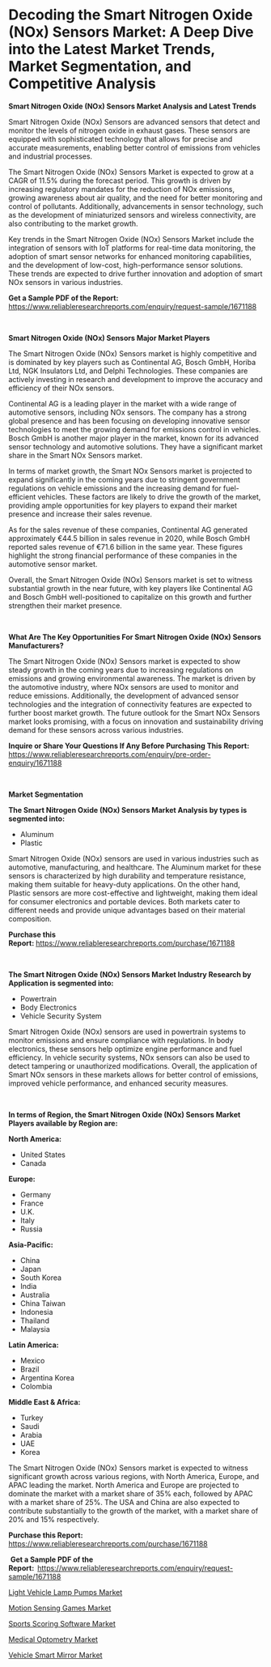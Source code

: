 <p><h1>Decoding the Smart Nitrogen Oxide (NOx) Sensors Market: A Deep Dive into the Latest Market Trends, Market Segmentation, and Competitive Analysis</h1></p><p><strong>Smart Nitrogen Oxide (NOx) Sensors Market Analysis and Latest Trends</strong></p>
<p><p>Smart Nitrogen Oxide (NOx) Sensors are advanced sensors that detect and monitor the levels of nitrogen oxide in exhaust gases. These sensors are equipped with sophisticated technology that allows for precise and accurate measurements, enabling better control of emissions from vehicles and industrial processes. </p><p>The Smart Nitrogen Oxide (NOx) Sensors Market is expected to grow at a CAGR of 11.5% during the forecast period. This growth is driven by increasing regulatory mandates for the reduction of NOx emissions, growing awareness about air quality, and the need for better monitoring and control of pollutants. Additionally, advancements in sensor technology, such as the development of miniaturized sensors and wireless connectivity, are also contributing to the market growth.</p><p>Key trends in the Smart Nitrogen Oxide (NOx) Sensors Market include the integration of sensors with IoT platforms for real-time data monitoring, the adoption of smart sensor networks for enhanced monitoring capabilities, and the development of low-cost, high-performance sensor solutions. These trends are expected to drive further innovation and adoption of smart NOx sensors in various industries.</p></p>
<p><strong>Get a Sample PDF of the Report:&nbsp;</strong> <a href="https://www.reliableresearchreports.com/enquiry/request-sample/1671188">https://www.reliableresearchreports.com/enquiry/request-sample/1671188</a></p>
<p>&nbsp;</p>
<p><strong>Smart Nitrogen Oxide (NOx) Sensors Major Market Players</strong></p>
<p><p>The Smart Nitrogen Oxide (NOx) Sensors market is highly competitive and is dominated by key players such as Continental AG, Bosch GmbH, Horiba Ltd, NGK Insulators Ltd, and Delphi Technologies. These companies are actively investing in research and development to improve the accuracy and efficiency of their NOx sensors.</p><p>Continental AG is a leading player in the market with a wide range of automotive sensors, including NOx sensors. The company has a strong global presence and has been focusing on developing innovative sensor technologies to meet the growing demand for emissions control in vehicles. Bosch GmbH is another major player in the market, known for its advanced sensor technology and automotive solutions. They have a significant market share in the Smart NOx Sensors market.</p><p>In terms of market growth, the Smart NOx Sensors market is projected to expand significantly in the coming years due to stringent government regulations on vehicle emissions and the increasing demand for fuel-efficient vehicles. These factors are likely to drive the growth of the market, providing ample opportunities for key players to expand their market presence and increase their sales revenue.</p><p>As for the sales revenue of these companies, Continental AG generated approximately €44.5 billion in sales revenue in 2020, while Bosch GmbH reported sales revenue of €71.6 billion in the same year. These figures highlight the strong financial performance of these companies in the automotive sensor market.</p><p>Overall, the Smart Nitrogen Oxide (NOx) Sensors market is set to witness substantial growth in the near future, with key players like Continental AG and Bosch GmbH well-positioned to capitalize on this growth and further strengthen their market presence.</p></p>
<p>&nbsp;</p>
<p><strong>What Are The Key Opportunities For Smart Nitrogen Oxide (NOx) Sensors Manufacturers?</strong></p>
<p><p>The Smart Nitrogen Oxide (NOx) Sensors market is expected to show steady growth in the coming years due to increasing regulations on emissions and growing environmental awareness. The market is driven by the automotive industry, where NOx sensors are used to monitor and reduce emissions. Additionally, the development of advanced sensor technologies and the integration of connectivity features are expected to further boost market growth. The future outlook for the Smart NOx Sensors market looks promising, with a focus on innovation and sustainability driving demand for these sensors across various industries.</p></p>
<p><strong>Inquire or Share Your Questions If Any Before Purchasing This Report:</strong> <a href="https://www.reliableresearchreports.com/enquiry/pre-order-enquiry/1671188">https://www.reliableresearchreports.com/enquiry/pre-order-enquiry/1671188</a></p>
<p>&nbsp;</p>
<p><strong>Market Segmentation</strong></p>
<p><strong>The Smart Nitrogen Oxide (NOx) Sensors Market Analysis by types is segmented into:</strong></p>
<p><ul><li>Aluminum</li><li>Plastic</li></ul></p>
<p><p>Smart Nitrogen Oxide (NOx) sensors are used in various industries such as automotive, manufacturing, and healthcare. The Aluminum market for these sensors is characterized by high durability and temperature resistance, making them suitable for heavy-duty applications. On the other hand, Plastic sensors are more cost-effective and lightweight, making them ideal for consumer electronics and portable devices. Both markets cater to different needs and provide unique advantages based on their material composition.</p></p>
<p><strong>Purchase this Report:&nbsp;</strong><a href="https://www.reliableresearchreports.com/purchase/1671188">https://www.reliableresearchreports.com/purchase/1671188</a></p>
<p>&nbsp;</p>
<p><strong>The Smart Nitrogen Oxide (NOx) Sensors Market Industry Research by Application is segmented into:</strong></p>
<p><ul><li>Powertrain</li><li>Body Electronics</li><li>Vehicle Security System</li></ul></p>
<p><p>Smart Nitrogen Oxide (NOx) sensors are used in powertrain systems to monitor emissions and ensure compliance with regulations. In body electronics, these sensors help optimize engine performance and fuel efficiency. In vehicle security systems, NOx sensors can also be used to detect tampering or unauthorized modifications. Overall, the application of Smart NOx sensors in these markets allows for better control of emissions, improved vehicle performance, and enhanced security measures.</p></p>
<p>&nbsp;</p>
<p><strong>In terms of Region, the Smart Nitrogen Oxide (NOx) Sensors Market Players available by Region are:</strong></p>
<p>
    <p> <strong> North America: </strong>
        <ul>
            <li>United States</li>
            <li>Canada</li>
        </ul>
        </p> 
    <p> <strong> Europe: </strong>
        <ul>
            <li>Germany</li>
            <li>France</li>
            <li>U.K.</li>
            <li>Italy</li>
            <li>Russia</li>
        </ul>
        </p> 
    <p> <strong> Asia-Pacific: </strong>
        <ul>
            <li>China</li>
            <li>Japan</li>
            <li>South Korea</li>
            <li>India</li>
            <li>Australia</li>
            <li>China Taiwan</li>
            <li>Indonesia</li>
            <li>Thailand</li>
            <li>Malaysia</li>
        </ul>
        </p> 
    <p> <strong> Latin America: </strong>
        <ul>
            <li>Mexico</li>
            <li>Brazil</li>
            <li>Argentina Korea</li>
            <li>Colombia</li>
        </ul>
        </p> 
    <p> <strong> Middle East & Africa: </strong>
        <ul>
            <li>Turkey</li>
            <li>Saudi</li>
            <li>Arabia</li>
            <li>UAE</li>
            <li>Korea</li>
        </ul>
    </p>
    </p>
<p><p>The Smart Nitrogen Oxide (NOx) Sensors market is expected to witness significant growth across various regions, with North America, Europe, and APAC leading the market. North America and Europe are projected to dominate the market with a market share of 35% each, followed by APAC with a market share of 25%. The USA and China are also expected to contribute substantially to the growth of the market, with a market share of 20% and 15% respectively.</p></p>
<p><strong>Purchase this Report: </strong><a href="https://www.reliableresearchreports.com/purchase/1671188">https://www.reliableresearchreports.com/purchase/1671188</a></p>
<p>&nbsp;<strong>Get a Sample PDF of the Report:&nbsp;&nbsp;</strong><a href="https://www.reliableresearchreports.com/enquiry/request-sample/1671188">https://www.reliableresearchreports.com/enquiry/request-sample/1671188</a></p>
<p><strong></strong></p>
<p><p><a href="https://issuu.com/reportprime-2/docs/light-vehicle-lamp-pumps-market-size-2030.pptx">Light Vehicle Lamp Pumps Market</a></p><p><a href="https://medium.com/@lauryframi644/motion-sensing-games-market-analysis-its-cagr-market-segmentation-and-global-industry-overview-a7344bfe8883">Motion Sensing Games Market</a></p><p><a href="https://medium.com/@malcomw102036/sports-scoring-software-market-the-key-to-successful-business-strategy-forecast-till-2031-f133d2f50ed3">Sports Scoring Software Market</a></p><p><a href="https://medium.com/@lauryframi644/medical-optometry-market-furnishes-information-on-market-share-market-trends-and-market-growth-bee1153a8a98">Medical Optometry Market</a></p><p><a href="https://issuu.com/reportprime-2/docs/vehicle-smart-mirror-market-size-2030.pptx">Vehicle Smart Mirror Market</a></p></p>